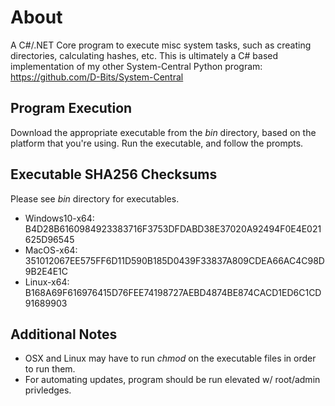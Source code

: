 
# About

A C#/.NET Core program to execute misc system tasks, such as creating directories, calculating hashes, etc.
This is ultimately a C# based implementation of my other System-Central Python program: https://github.com/D-Bits/System-Central 

## Program Execution

Download the appropriate executable from the *bin* directory, based on the platform that you're using. Run the 
executable, and follow the prompts.

## Executable SHA256 Checksums

Please see *bin* directory for executables.

* Windows10-x64: B4D28B6160984923383716F3753DFDABD38E37020A92494F0E4E021625D96545
* MacOS-x64: 351012067EE575FF6D11D590B185D0439F33837A809CDEA66AC4C98D9B2E4E1C
* Linux-x64: B168A69F616976415D76FEE74198727AEBD4874BE874CACD1ED6C1CD91689903

## Additional Notes

* OSX and Linux may have to run *chmod* on the executable files in order to run them.
* For automating updates, program should be run elevated w/ root/admin privledges.
